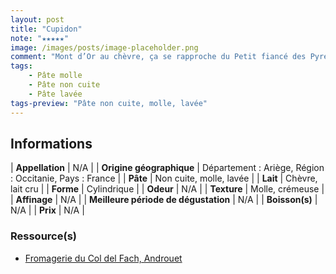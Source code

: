 ```yaml
---
layout: post
title: "Cupidon"
note: "★★★★★"
image: /images/posts/image-placeholder.png
comment: "Mont d’Or au chèvre, ça se rapproche du Petit fiancé des Pyrénées (mêmes créateurs). Une belle dinguerie, goût puissant et très crémeux ! (Note à moi même : goûter tous les fromages de Philippe et Marie-Suzanne Garros, ses créateurs)"
tags:
    - Pâte molle
    - Pâte non cuite
    - Pâte lavée
tags-preview: "Pâte non cuite, molle, lavée"
---
```


## Informations

| **Appellation** | N/A |
| **Origine géographique** | Département : Ariège, Région : Occitanie, Pays : France   |
| **Pâte** | Non cuite, molle, lavée |
| **Lait** | Chèvre, lait cru |
| **Forme** | Cylindrique |
| **Odeur** | N/A |
| **Texture** | Molle, crémeuse |
| **Affinage** | N/A |
| **Meilleure période de dégustation** | N/A |
| **Boisson(s)** | N/A |
| **Prix** | N/A |

### Ressource(s)
* [Fromagerie du Col del Fach, Androuet](https://androuet.com/producteur-androuet-details.php?id=7)
